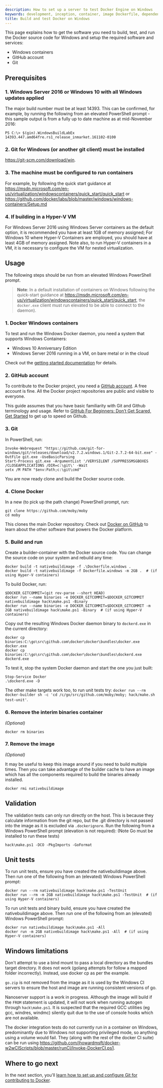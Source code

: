 ```yaml
---
description: How to set up a server to test Docker Engine on Windows
keywords: development, inception, container, image Dockerfile, dependencies, Go, artifacts, windows
title: Build and test Docker on Windows
---
```


This page explains how to get the software you need to build, test, and run the
Docker source code for Windows and setup the required software and services:

- Windows containers
- GitHub account
- Git

## Prerequisites

### 1. Windows Server 2016 or Windows 10 with all Windows updates applied

The major build number must be at least 14393. This can be confirmed, for example,
by running the following from an elevated PowerShell prompt - this sample output
is from a fully up to date machine as at mid-November 2016:


    PS C:\> $(gin).WindowsBuildLabEx
    14393.447.amd64fre.rs1_release_inmarket.161102-0100

### 2. Git for Windows (or another git client) must be installed

https://git-scm.com/download/win.

### 3. The machine must be configured to run containers

For example, by following the quick start guidance at
https://msdn.microsoft.com/en-us/virtualization/windowscontainers/quick_start/quick_start or https://github.com/docker/labs/blob/master/windows/windows-containers/Setup.md

### 4. If building in a Hyper-V VM

For Windows Server 2016 using Windows Server containers as the default option,
it is recommended you have at least 1GB of memory assigned;
For Windows 10 where Hyper-V Containers are employed, you should have at least
4GB of memory assigned.
Note also, to run Hyper-V containers in a VM, it is necessary to configure the VM
for nested virtualization.

## Usage

The following steps should be run from an elevated Windows PowerShell prompt.

>**Note**:  In a default installation of containers on Windows following the quick-start guidance at https://msdn.microsoft.com/en-us/virtualization/windowscontainers/quick_start/quick_start,
the `docker.exe` client must run elevated to be able to connect to the daemon).

### 1. Docker Windows containers

To test and run the Windows Docker daemon, you need a system that supports Windows Containers:

- Windows 10 Anniversary Edition
- Windows Server 2016 running in a VM, on bare metal or in the cloud

Check out the [getting started documentation](https://github.com/docker/labs/blob/master/windows/windows-containers/Setup.md) for details.

### 2. GitHub account

To contribute to the Docker project, you need a <a href="https://github.com" target="_blank">GitHub account</a>.
A free account is fine. All the Docker project repositories are public and visible to everyone.

This guide assumes that you have basic familiarity with Git and Github terminology
and usage.
Refer to [GitHub For Beginners: Don’t Get Scared, Get Started](http://readwrite.com/2013/09/30/understanding-github-a-journey-for-beginners-part-1/)
to get up to speed on Github.

### 3. Git

In PowerShell, run:

    Invoke-Webrequest "https://github.com/git-for-windows/git/releases/download/v2.7.2.windows.1/Git-2.7.2-64-bit.exe" -OutFile git.exe -UseBasicParsing
    Start-Process git.exe -ArgumentList '/VERYSILENT /SUPPRESSMSGBOXES /CLOSEAPPLICATIONS /DIR=c:\git\' -Wait
    setx /M PATH "$env:Path;c:\git\cmd"

You are now ready clone and build the Docker source code.

### 4. Clone Docker

In a new (to pick up the path change) PowerShell prompt, run:

    git clone https://github.com/moby/moby
    cd moby

This clones the main Docker repository. Check out [Docker on GitHub](https://github.com/moby/moby)
to learn about the other software that powers the Docker platform.

### 5. Build and run

Create a builder-container with the Docker source code. You can change the source
code on your system and rebuild any time:

    docker build -t nativebuildimage -f .\Dockerfile.windows .
    docker build -t nativebuildimage -f Dockerfile.windows -m 2GB .  # (if using Hyper-V containers)

To build Docker, run:

    $DOCKER_GITCOMMIT=(git rev-parse --short HEAD)
    docker run --name binaries -e DOCKER_GITCOMMIT=$DOCKER_GITCOMMIT nativebuildimage hack\make.ps1 -Binary
    docker run --name binaries -e DOCKER_GITCOMMIT=$DOCKER_GITCOMMIT -m 2GB nativebuildimage hack\make.ps1 -Binary  # (if using Hyper-V containers)

Copy out the resulting Windows Docker daemon binary to `dockerd.exe` in the
current directory:

    docker cp binaries:C:\go\src\github.com\docker\docker\bundles\docker.exe docker.exe
    docker cp binaries:C:\go\src\github.com\docker\docker\bundles\dockerd.exe dockerd.exe

To test it, stop the system Docker daemon and start the one you just built:

    Stop-Service Docker
    .\dockerd.exe -D

The other make targets work too, to run unit tests try:
`docker run --rm docker-builder sh -c 'cd /c/go/src/github.com/moby/moby; hack/make.sh test-unit'`.

### 6. Remove the interim binaries container

_(Optional)_

    docker rm binaries

### 7. Remove the image

_(Optional)_

It may be useful to keep this image around if you need to build multiple times.
Then you can take advantage of the builder cache to have an image which has all
the components required to build the binaries already installed.

    docker rmi nativebuildimage

## Validation

The validation tests can only run directly on the host.
This is because they calculate information from the git repo, but the .git directory
is not passed into the image as it is excluded via `.dockerignore`.
Run the following from a Windows PowerShell prompt (elevation is not required):
(Note Go must be installed to run these tests)

    hack\make.ps1 -DCO -PkgImports -GoFormat

## Unit tests

To run unit tests, ensure you have created the nativebuildimage above.
Then run one of the following from an (elevated) Windows PowerShell prompt:

    docker run --rm nativebuildimage hack\make.ps1 -TestUnit
    docker run --rm -m 2GB nativebuildimage hack\make.ps1 -TestUnit  # (if using Hyper-V containers)

To run unit tests and binary build, ensure you have created the nativebuildimage above.
Then run one of the following from an (elevated) Windows PowerShell prompt:

    docker run nativebuildimage hack\make.ps1 -All
    docker run -m 2GB nativebuildimage hack\make.ps1 -All  # (if using Hyper-V containers)

## Windows limitations

Don't attempt to use a bind mount to pass a local directory as the bundles
target directory.
It does not work (golang attempts for follow a mapped folder incorrectly).
Instead, use docker cp as per the example.

`go.zip` is not removed from the image as it is used by the Windows CI servers
to ensure the host and image are running consistent versions of go.

Nanoserver support is a work in progress. Although the image will build if the
`FROM` statement is updated, it will not work when running autogen through `hack\make.ps1`.
It is suspected that the required GCC utilities (eg gcc, windres, windmc) silently
quit due to the use of console hooks which are not available.

The docker integration tests do not currently run in a container on Windows,
predominantly due to Windows not supporting privileged mode, so anything using a volume would fail.
They (along with the rest of the docker CI suite) can be run using
https://github.com/jhowardmsft/docker-w2wCIScripts/blob/master/runCI/Invoke-DockerCI.ps1.

## Where to go next

In the next section, you'll [learn how to set up and configure Git for
contributing to Docker](set-up-git.md).
